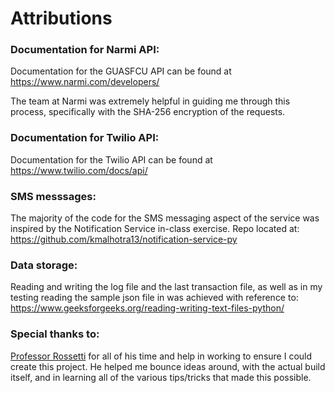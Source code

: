 # Attributions

### Documentation for Narmi API:

Documentation for the GUASFCU API can be found at https://www.narmi.com/developers/

The team at Narmi was extremely helpful in guiding me through this process, specifically with the SHA-256 encryption of the requests. 

### Documentation for Twilio API:

Documentation for the Twilio API can be found at https://www.twilio.com/docs/api/

### SMS messsages:

The majority of the code for the SMS messaging aspect of the service was inspired by the Notification Service in-class exercise. Repo located at: https://github.com/kmalhotra13/notification-service-py

### Data storage:

Reading and writing the log file and the last transaction file, as well as in my testing reading the sample json file in was achieved with reference to: https://www.geeksforgeeks.org/reading-writing-text-files-python/


### Special thanks to:

[Professor Rossetti](https://github.com/s2t2) for all of his time and help in working to ensure I could create this project. He helped me bounce ideas around, with the actual build itself, and in learning all of the various tips/tricks that made this possible. 